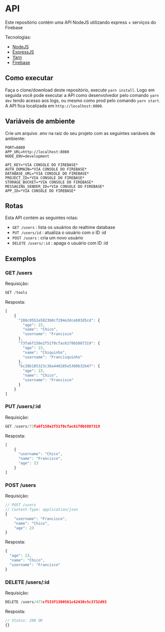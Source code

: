 # API
Este repositório contém uma API NodeJS utilizando express + serviços do Firebase

Tecnologias:
* [NodeJS](https://nodejs.org/en/)
* [ExpressJS](https://expressjs.com/)
* [Yarn](https://yarnpkg.com/)
* [Firebase](https://firebase.google.com/?hl=pt-br)

## Como executar
Faça o clone/download deste repositório, execute `yarn install`. Logo em seguida você pode executar a API como desenvolvedor pelo comando `yarn dev` tendo acesso aos logs, ou mesmo como prod pelo comando `yarn start`. A API fica localizada em `http://localhost:8080`.

## Variáveis de ambiente
Crie um arquivo .env na raiz do seu projeto com as seguintes variáveis de ambiente:

```
PORT=8080
APP_URL=http://localhost:8080
NODE_ENV=development

API_KEY=*VIA CONSOLE DO FIREBASE*
AUTH_DOMAIN=*VIA CONSOLE DO FIREBASE*
DATABASE_URL=*VIA CONSOLE DO FIREBASE*
PROJECT_ID=*VIA CONSOLE DO FIREBASE*
STORAGE_BUCKET=*VIA CONSOLE DO FIREBASE*
MESSAGING_SENDER_ID=*VIA CONSOLE DO FIREBASE*
APP_ID=*VIA CONSOLE DO FIREBASE*
```

## Rotas
Esta API contém as seguintes rotas:

* `GET /users` : lista os usuários do realtime database
* `PUT /users/id` : atualiza o usuário com o ID :id
* `POST /users` : cria um novo usuário
* `DELETE /users/:id` : apaga o usuário com ID :id

## Exemplos

### GET /users

Requisição: 
```javascript
GET /tools
```
Resposta:
```javascript
[
    {
      "288c0552e5823b0cf294e3dceb03d5cd": {
        "age": 23,
        "name": "Chico",
        "username": "Francisco"
      },
      "73fa6f158e2f51f0cfac61f0b5887319": {
        "age": 23,
        "name": "Chiquinho",
        "username": "Francisquinho"
      },
      "bc28b185323c36a440285e5360b32b47": {
        "age": 23,
        "name": "Chico",
        "username": "Francisco"
      }
    }
]
```

### PUT /users/:id

Requisição: 
```javascript
GET /users/73fa6f158e2f51f0cfac61f0b5887319
```
Resposta:
```javascript
[
    {
      "username": "Chico",
      "name": "Francisco",
      "age": 23
    }
]
```

### POST /users

Requisição:
```javascript
// POST /users
// Content-Type: application/json
{
	"username": "Francisco",
	"name": "Chico",
	"age": 23
}
```

Resposta:
```javascript
{
  "age": 23,
  "name": "Chico",
  "username": "Francisco"
}
```

### DELETE /users/:id
Requisição:
```javascript
DELETE /users/473cf533f1300561c62430c5c3732d93
```

Resposta:
```javascript
// Status: 200 OK
{}
```
